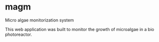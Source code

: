 # magm
Micro algae monitorization system

This web application was built to monitor the growth of microalgae in a bio photoreactor. 
